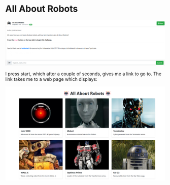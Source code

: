 # All About Robots
![](../images/all-about-robots-part-1.png)

I press start, which after a couple of seconds, gives me a link to go to. The link takes me to a web page which displays:

![](../images/all-about-robots-part-2.png)


